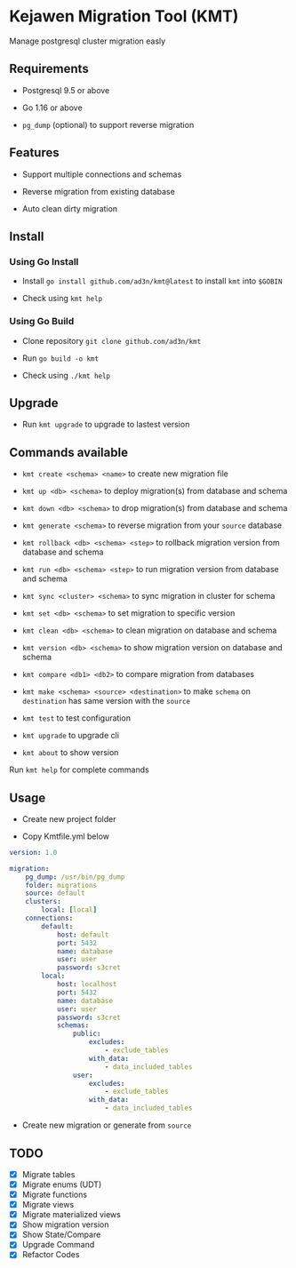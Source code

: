 # Kejawen Migration Tool (KMT)

Manage postgresql cluster migration easly

## Requirements

- Postgresql 9.5 or above

- Go 1.16 or above

- `pg_dump` (optional) to support reverse migration

## Features

- Support multiple connections and schemas

- Reverse migration from existing database

- Auto clean dirty migration

## Install

### Using Go Install

- Install `go install github.com/ad3n/kmt@latest` to install `kmt` into `$GOBIN`

- Check using `kmt help`

### Using Go Build

- Clone repository `git clone github.com/ad3n/kmt`

- Run `go build -o kmt`

- Check using `./kmt help`

## Upgrade

- Run `kmt upgrade` to upgrade to lastest version

## Commands available

- `kmt create <schema> <name>` to create new migration file

- `kmt up <db> <schema>` to deploy migration(s) from database and schema

- `kmt down <db> <schema>` to drop migration(s) from database and schema

- `kmt generate <schema>` to reverse migration from your `source` database

- `kmt rollback <db> <schema> <step>` to rollback migration version from database and schema

- `kmt run <db> <schema> <step>` to run migration version from database and schema

- `kmt sync <cluster> <schema>` to sync migration in cluster for schema

- `kmt set <db> <schema>` to set migration to specific version

- `kmt clean <db> <schema>` to clean migration on database and schema

- `kmt version <db> <schema>` to show migration version on database and schema

- `kmt compare <db1> <db2>` to compare migration from databases

- `kmt make <schema> <source> <destination>` to make `schema` on `destination` has same version with the `source`

- `kmt test` to test configuration

- `kmt upgrade` to upgrade cli

- `kmt about` to show version

Run `kmt help` for complete commands

## Usage

- Create new project folder

- Copy Kmtfile.yml below

```yaml
version: 1.0

migration:
    pg_dump: /usr/bin/pg_dump
    folder: migrations
    source: default
    clusters:
        local: [local]
    connections:
        default:
            host: default
            port: 5432
            name: database
            user: user
            password: s3cret
        local:
            host: localhost
            port: 5432
            name: database
            user: user
            password: s3cret
            schemas:
                public:
                    excludes:
                        - exclude_tables
                    with_data:
                        - data_included_tables
                user:
                    excludes:
                        - exclude_tables
                    with_data:
                        - data_included_tables
```

- Create new migration or generate from `source`

## TODO

- [x] Migrate tables
- [x] Migrate enums (UDT)
- [x] Migrate functions
- [x] Migrate views
- [x] Migrate materialized views
- [x] Show migration version
- [x] Show State/Compare
- [x] Upgrade Command
- [x] Refactor Codes
